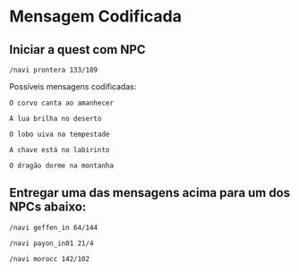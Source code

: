 # Mensagem Codificada

## Iniciar a quest com NPC

```
/navi prontera 133/189
```

Possíveis mensagens codificadas:

```
O corvo canta ao amanhecer
```
```
A lua brilha no deserto
```
```
O lobo uiva na tempestade
```
```
A chave está no labirinto
```
```
O dragão dorme na montanha
```

## Entregar uma das mensagens acima para um dos NPCs abaixo:

```
/navi geffen_in 64/144
```
```
/navi payon_in01 21/4
```
```
/navi morocc 142/102
```
